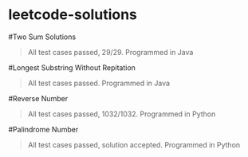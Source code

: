 # leetcode-solutions

#Two Sum Solutions
> All test cases passed, 29/29.
> Programmed in Java

#Longest Substring Without Repitation
> All test cases passed.
> Programmed in Java

#Reverse Number
> All test cases passed, 1032/1032.
> Programmed in Python

#Palindrome Number
> All test cases passed, solution accepted.
> Programmed in Python
